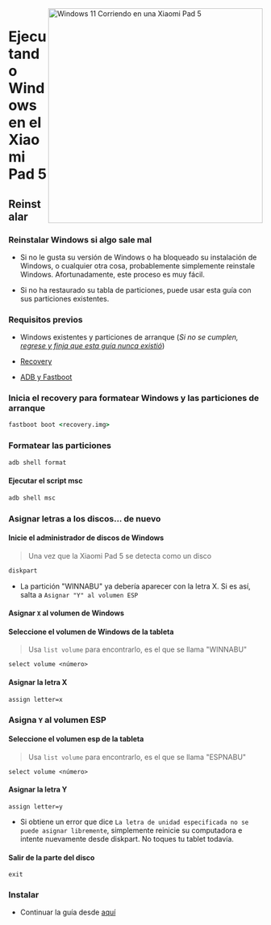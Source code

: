 <img align="right" src="https://raw.githubusercontent.com/erdilS/Port-Windows-11-Xiaomi-Pad-5/main/nabu.png" width="425" alt="Windows 11 Corriendo en una Xiaomi Pad 5">


# Ejecutando Windows en el Xiaomi Pad 5

## Reinstalar

### Reinstalar Windows si algo sale mal

- Si no le gusta su versión de Windows o ha bloqueado su instalación de Windows, o cualquier otra cosa, probablemente simplemente reinstale Windows. Afortunadamente, este proceso es muy fácil.

- Si no ha restaurado su tabla de particiones, puede usar esta guía con sus particiones existentes.

### Requisitos previos

- Windows existentes y particiones de arranque (*Si no se cumplen, [regrese y finja que esta guía nunca existió](/guide/Español/1-particiones-es.md)*)

- [Recovery](../../../../releases/tag/1.0)

- [ADB y Fastboot](https://developer.android.com/studio/releases/platform-tools)


### Inicia el recovery para formatear Windows y las particiones de arranque

``` cmd
fastboot boot <recovery.img>
```
### Formatear las particiones


``` cmd
adb shell format
```

#### Ejecutar el script msc

``` cmd
adb shell msc
```

### Asignar letras a los discos... de nuevo
  

#### Inicie el administrador de discos de Windows

> Una vez que la Xiaomi Pad 5 se detecta como un disco

``` cmd
diskpart
```

- La partición "WINNABU" ya debería aparecer con la letra X. Si es así, salta a `Asignar "Y" al volumen ESP`

#### Asignar `X` al volumen de Windows

#### Seleccione el volumen de Windows de la tableta
> Usa `list volume` para encontrarlo, es el que se llama "WINNABU"

```diskpart
select volume <número>
```

#### Asignar la letra X
```diskpart
assign letter=x
```

### Asigna `Y` al volumen ESP

#### Seleccione el volumen esp de la tableta
> Usa `list volume` para encontrarlo, es el que se llama "ESPNABU"

```diskpart
select volume <número>
```

#### Asignar la letra Y

```diskpart
assign letter=y
```

- Si obtiene un error que dice `La letra de unidad especificada no se puede asignar libremente`, simplemente reinicie su computadora e intente nuevamente desde diskpart. No toques tu tablet todavía.

#### Salir de la parte del disco
```diskpart
exit
```


### Instalar

- Continuar la guía desde [aquí](2-instalacion-es.md#Instalar)
